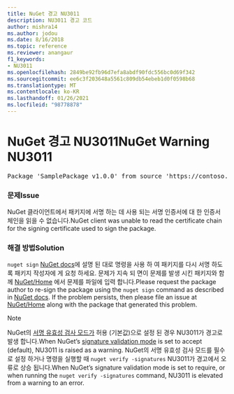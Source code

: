 ```yaml
---
title: NuGet 경고 NU3011
description: NU3011 경고 코드
author: mishra14
ms.author: jodou
ms.date: 8/16/2018
ms.topic: reference
ms.reviewer: anangaur
f1_keywords:
- NU3011
ms.openlocfilehash: 2849be92fb96d7efa8abdf90fdc556bc0d69f342
ms.sourcegitcommit: ee6c3f203648a5561c809db54ebeb1d0f0598b68
ms.translationtype: MT
ms.contentlocale: ko-KR
ms.lasthandoff: 01/26/2021
ms.locfileid: "98778878"
---
```

# <a name="nuget-warning-nu3011"></a><span data-ttu-id="26999-103">NuGet 경고 NU3011</span><span class="sxs-lookup"><span data-stu-id="26999-103">NuGet Warning NU3011</span></span>

<pre>Package 'SamplePackage v1.0.0' from source 'https://contoso.com/index.json': The primary signature is invalid.</pre>

### <a name="issue"></a><span data-ttu-id="26999-104">문제</span><span class="sxs-lookup"><span data-stu-id="26999-104">Issue</span></span>

<span data-ttu-id="26999-105">NuGet 클라이언트에서 패키지에 서명 하는 데 사용 되는 서명 인증서에 대 한 인증서 체인을 읽을 수 없습니다.</span><span class="sxs-lookup"><span data-stu-id="26999-105">NuGet client was unable to read the certificate chain for the signing certificate used to sign the package.</span></span>


### <a name="solution"></a><span data-ttu-id="26999-106">해결 방법</span><span class="sxs-lookup"><span data-stu-id="26999-106">Solution</span></span>

<span data-ttu-id="26999-107">`nuget sign` [NuGet docs](../../create-packages/sign-a-package.md)에 설명 된 대로 명령을 사용 하 여 패키지를 다시 서명 하도록 패키지 작성자에 게 요청 하세요. 문제가 지속 되 면이 문제를 발생 시킨 패키지와 함께 [NuGet/Home](https://github.com/NuGet/Home/issues) 에서 문제를 파일에 입력 합니다.</span><span class="sxs-lookup"><span data-stu-id="26999-107">Please request the package author to re-sign the package using the `nuget sign` command as described in [NuGet docs](../../create-packages/sign-a-package.md). If the problem persists, then please file an issue at [NuGet/Home](https://github.com/NuGet/Home/issues) along with the package that generated this problem.</span></span>


> [!Note]
> <span data-ttu-id="26999-108">NuGet의 [서명 유효성 검사 모드가](../../consume-packages/installing-signed-packages.md#configure-package-signature-requirements) 허용 (기본값)으로 설정 된 경우 NU3011가 경고로 발생 합니다.</span><span class="sxs-lookup"><span data-stu-id="26999-108">When NuGet’s [signature validation mode](../../consume-packages/installing-signed-packages.md#configure-package-signature-requirements) is set to accept (default), NU3011 is raised as a warning.</span></span> <span data-ttu-id="26999-109">NuGet의 서명 유효성 검사 모드를 필수로 설정 하거나 명령을 실행할 때 `nuget verify -signatures` NU3011가 경고에서 오류로 상승 됩니다.</span><span class="sxs-lookup"><span data-stu-id="26999-109">When NuGet’s signature validation mode is set to require, or when running the `nuget verify -signatures` command, NU3011 is elevated from a warning to an error.</span></span> 
